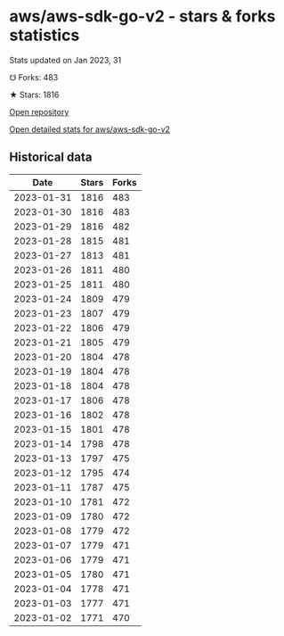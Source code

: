 # aws/aws-sdk-go-v2 - stars & forks statistics

Stats updated on Jan 2023, 31

☋ Forks: 483

★ Stars: 1816

[Open repository](https://github.com/aws/aws-sdk-go-v2)

[Open detailed stats for aws/aws-sdk-go-v2](https://reviewgithub.com/rep/aws/aws-sdk-go-v2)

## Historical data
| Date | Stars | Forks |
|------|-------|-------|
| 2023-01-31 | 1816 | 483 | 
| 2023-01-30 | 1816 | 483 | 
| 2023-01-29 | 1816 | 482 | 
| 2023-01-28 | 1815 | 481 | 
| 2023-01-27 | 1813 | 481 | 
| 2023-01-26 | 1811 | 480 | 
| 2023-01-25 | 1811 | 480 | 
| 2023-01-24 | 1809 | 479 | 
| 2023-01-23 | 1807 | 479 | 
| 2023-01-22 | 1806 | 479 | 
| 2023-01-21 | 1805 | 479 | 
| 2023-01-20 | 1804 | 478 | 
| 2023-01-19 | 1804 | 478 | 
| 2023-01-18 | 1804 | 478 | 
| 2023-01-17 | 1806 | 478 | 
| 2023-01-16 | 1802 | 478 | 
| 2023-01-15 | 1801 | 478 | 
| 2023-01-14 | 1798 | 478 | 
| 2023-01-13 | 1797 | 475 | 
| 2023-01-12 | 1795 | 474 | 
| 2023-01-11 | 1787 | 475 | 
| 2023-01-10 | 1781 | 472 | 
| 2023-01-09 | 1780 | 472 | 
| 2023-01-08 | 1779 | 472 | 
| 2023-01-07 | 1779 | 471 | 
| 2023-01-06 | 1779 | 471 | 
| 2023-01-05 | 1780 | 471 | 
| 2023-01-04 | 1778 | 471 | 
| 2023-01-03 | 1777 | 471 | 
| 2023-01-02 | 1771 | 470 | 

